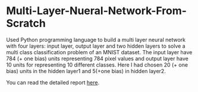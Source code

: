 # Multi-Layer-Nueral-Network-From-Scratch
Used Python programming language to build a multi layer neural network with four layers: input layer, output layer and two hidden layers to solve a multi class classification problem of an MNIST dataset. The input layer have 784 (+ one bias) units representing 784 pixel values and output layer have 10 units for representing 10 different classes. Here I had chosen 20 (+ one bias) units in the hidden layer1 and 5(+one bias) in hidden layer2.

You can read the detailed report [here](https://github.com/mpfouziya/Multi-Layer-Nueral-Network-From-Scratch/blob/main/ANN_from_scratch.pdf).
